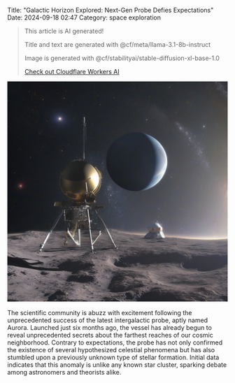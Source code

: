Title: "Galactic Horizon Explored: Next-Gen Probe Defies Expectations"
Date: 2024-09-18 02:47
Category: space exploration

> This article is AI generated!
> 
> Title and text are generated with @cf/meta/llama-3.1-8b-instruct
> 
> Image is generated with @cf/stabilityai/stable-diffusion-xl-base-1.0
> 
> [Check out Cloudflare Workers AI](https://developers.cloudflare.com/workers-ai/models/)


![Alt Text](images/2024-09-18-galactic-horizon-explored-next-gen-probe-defies-expectations.png)

The scientific community is abuzz with excitement following the unprecedented success of the latest intergalactic probe, aptly named Aurora. Launched just six months ago, the vessel has already begun to reveal unprecedented secrets about the farthest reaches of our cosmic neighborhood. Contrary to expectations, the probe has not only confirmed the existence of several hypothesized celestial phenomena but has also stumbled upon a previously unknown type of stellar formation. Initial data indicates that this anomaly is unlike any known star cluster, sparking debate among astronomers and theorists alike.